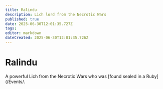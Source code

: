 ```yaml
---
title: Ralindu
description: Lich lord from the Necrotic Wars
published: true
date: 2025-06-30T12:01:35.727Z
tags: 
editor: markdown
dateCreated: 2025-06-30T12:01:35.726Z
---
```


# Ralindu
A powerful Lich from the Necrotic Wars who was [found sealed in a Ruby](/Events/.